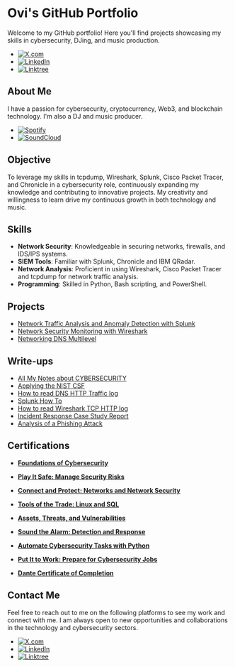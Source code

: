 # Ovi's GitHub Portfolio

Welcome to my GitHub portfolio! Here you'll find projects showcasing my skills in cybersecurity, DJing, and music production.

- [![X.com](https://img.shields.io/badge/X.com-%231DA1F2.svg?logo=twitter&logoColor=white)](https://x.com/ovidijusvasys)
- [![LinkedIn](https://img.shields.io/badge/LinkedIn-%230077B5.svg?logo=linkedin&logoColor=white)](https://www.linkedin.com/in/ovidijus-vasys-11aaa9166/)
- [![Linktree](https://img.shields.io/badge/Linktree-@ovidijusvasys-green?style=for-the-badge)](https://linktr.ee/ovidijusvasys)

## About Me

I have a passion for cybersecurity, cryptocurrency, Web3, and blockchain technology. I'm also a DJ and music producer.
- [![Spotify](https://img.shields.io/badge/Spotify-@ovimusic-1DB954?style=for-the-badge&logo=spotify&logoColor=white)](https://open.spotify.com/artist/1PEsFF3mnM84n8ZmAO118o?si=yA9NOKSWRLaQqsnt7vpEww)
- [![SoundCloud](https://img.shields.io/badge/SoundCloud-@ovimusic-orange?style=for-the-badge)](https://soundcloud.com/ovimusic)

## Objective

To leverage my skills in tcpdump, Wireshark, Splunk, Cisco Packet Tracer, and Chronicle in a cybersecurity role, continuously expanding my knowledge and contributing to innovative projects. 
My creativity and willingness to learn drive my continuous growth in both technology and music.

## Skills
- **Network Security**: Knowledgeable in securing networks, firewalls, and IDS/IPS systems.
- **SIEM Tools**: Familiar with Splunk, Chronicle and IBM QRadar.
- **Network Analysis**: Proficient in using Wireshark, Cisco Packet Tracer and tcpdump for network traffic analysis.
- **Programming**: Skilled in Python, Bash scripting, and PowerShell.

## Projects
- [Network Traffic Analysis and Anomaly Detection with Splunk](https://www.dropbox.com/scl/fi/xqrz8ehs727f871ngk7zp/Splunk-Project-in-Splunk.pdf?rlkey=9fh0dqezao10ei9qdslgbauw1&st=h4cruchj&dl=0)
- [Network Security Monitoring with Wireshark](https://www.dropbox.com/scl/fi/5h2c9slt8k1br1qem7wfo/Wireshark.pdf?rlkey=kyslvutb7mdxrn43hpvn8k60t&st=j6gaasx8&dl=0)
- [Networking DNS Multilevel](https://www.dropbox.com/scl/fi/ctn83iey2tkzcthjxdgue/Networking-DNS-Multilevel.png?rlkey=mpnymuzr84udhozyeha7cgq1c&st=nmv19mn1&dl=0)

## Write-ups
- [All My Notes about CYBERSECURITY](https://www.dropbox.com/scl/fi/6p6a5c45l172p3bvi5pdl/All-Notes-from-Cybersecurity.pdf?rlkey=xjj5g0kvhnfldshbsh4g8k557&st=vf9mrb1k&dl=0)
- [Applying the NIST CSF](https://www.dropbox.com/scl/fi/82jf3tsyp3fbkr7hw71c5/Applying-the-NIST-CSF.pdf?rlkey=h11o5eogqx4lqi7gwi12c0zqq&st=iebq60v2&dl=0)
- [How to read DNS HTTP Traffic log](https://www.dropbox.com/scl/fi/r2pwa6jzdeoixotcaukhi/How-to-read-the-DNS-HTTP-traffic-log.pdf?rlkey=tc8lcfw3m5lb4a57sk1v13wcp&st=7vggleyb&dl=0)
- [Splunk How To](https://www.dropbox.com/scl/fi/rb6ck9wjpvzlfutdr5esq/Splunk-How-To.pdf?rlkey=fn0lcmz1ega0zxq6idp20qzcm&st=byt4djh4&dl=0)
- [How to read Wireshark TCP HTTP log](https://www.dropbox.com/scl/fi/idddnxfd1y42sjgk8n68v/How-to-read-a-Wireshark-TCP_HTTP-log.pdf?rlkey=bvng5w3bk0busv7ak9y5fdxye&st=pw1jwtd5&dl=0)
- [Incident Response Case Study Report](https://www.dropbox.com/scl/fi/nqlsck3z25odf0wa4triz/Incident-Response-Case-Study-Report-Detecting-Unauthorized-Access-Attempts.pdf?rlkey=vxfgxzmnohxk4p6zbp2givaas&st=e7qyjqtx&dl=0)
- [Analysis of a Phishing Attack](https://www.dropbox.com/scl/fi/l6anzdczroefubbt3ognm/Analysis-of-a-Phishing-Attack.pdf?rlkey=uk63zwm1y5hpzwduun4hpizg7&st=nt10upgh&dl=0)

## Certifications

- **[Foundations of Cybersecurity](https://www.coursera.org/account/accomplishments/verify/2MK64MNERS3F)**
 
- **[Play It Safe: Manage Security Risks](https://www.coursera.org/account/accomplishments/verify/8U8JL9UZ26NA)**

- **[Connect and Protect: Networks and Network Security](https://www.coursera.org/account/accomplishments/verify/GHD5YBWNCZCF)**
  
- **[Tools of the Trade: Linux and SQL](https://www.coursera.org/account/accomplishments/verify/FA6TQP52FZQN)**

- **[Assets, Threats, and Vulnerabilities](https://www.coursera.org/account/accomplishments/verify/DCQ8V5FQLRVA)**

- **[Sound the Alarm: Detection and Response](https://www.coursera.org/account/accomplishments/verify/6YXXUGB6D8SP)**

- **[Automate Cybersecurity Tasks with Python](https://www.coursera.org/account/accomplishments/verify/NEGUGLQVH5Z8)**

- **[Put It to Work: Prepare for Cybersecurity Jobs](https://www.coursera.org/account/accomplishments/verify/Z6LVZ58M5HXQ)**

- **[Dante Certificate of Completion](https://www.dropbox.com/preview/CYBERSECURITY%20COURSE/certification-2nd-Edition-Dante-Level-1---English-ovidijus.vasys%40encore-anzpac.com.pdf?context=content_suggestions&role=personal)**

## Contact Me
Feel free to reach out to me on the following platforms to see my work and connect with me. I am always open to new opportunities and collaborations in the technology and cybersecurity sectors.

- [![X.com](https://img.shields.io/badge/X.com-%231DA1F2.svg?logo=twitter&logoColor=white)](https://x.com/ovidijusvasys)
- [![LinkedIn](https://img.shields.io/badge/LinkedIn-%230077B5.svg?logo=linkedin&logoColor=white)](https://www.linkedin.com/in/ovidijus-vasys-11aaa9166/)
- [![Linktree](https://img.shields.io/badge/Linktree-@ovidijusvasys-green?style=for-the-badge)](https://linktr.ee/ovidijusvasys)




